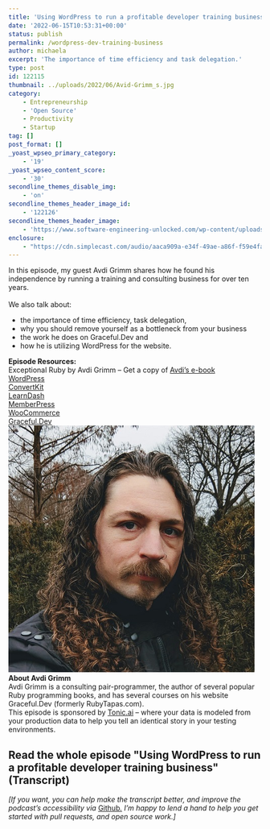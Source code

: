 ```yaml
---
title: 'Using WordPress to run a profitable developer training business'
date: '2022-06-15T10:53:31+00:00'
status: publish
permalink: /wordpress-dev-training-business
author: michaela
excerpt: 'The importance of time efficiency and task delegation.'
type: post
id: 122115
thumbnail: ../uploads/2022/06/Avid-Grimm_s.jpg
category:
    - Entrepreneurship
    - 'Open Source'
    - Productivity
    - Startup
tag: []
post_format: []
_yoast_wpseo_primary_category:
    - '19'
_yoast_wpseo_content_score:
    - '30'
secondline_themes_disable_img:
    - 'on'
secondline_themes_header_image_id:
    - '122126'
secondline_themes_header_image:
    - 'https://www.software-engineering-unlocked.com/wp-content/uploads/2022/06/Avid-Grimm-Background.jpg'
enclosure:
    - "https://cdn.simplecast.com/audio/aaca909a-e34f-49ae-a86f-f59e4fa807f0/episodes/2e4ccaa8-a370-4fd3-b676-8df74ac4bb34/audio/aa0a552b-2390-4064-b0ce-f35e3227ade0/default_tc.mp3\n40091981\naudio/mpeg\na:2:{s:8:\"duration\";s:8:\"00:41:46\";s:8:\"explicit\";s:1:\"0\";}"
---
```


<div class="episode-about">
In this episode, my guest Avdi Grimm shares how he found his independence by running a training and consulting business for over ten years.
<br/> <br/>We also talk about:
<ul>
<li> the importance of time efficiency, task delegation,</li>
<li> why you should remove yourself as a bottleneck from your business</li>
<li> the work he does on Graceful.Dev and</li>
<li> how he is utilizing WordPress for the website.</li>

</ul>
</div>
<div class=" episode-links">
<b>Episode Resources:</b><br/>
Exceptional Ruby by Avdi Grimm – Get a copy of <a href="https://store.avdi.codes/l/NWtnk">Avdi’s e-book</a><br/>
<a href="https://wordpress.org/download/">WordPress</a><br/>
<a href="https://convertkit.com/">ConvertKit</a><br/>
<a href="http://learndash.com">LearnDash</a><br/>
<a href="https://memberpress.com/">MemberPress</a><br/>
<a href="https://woocommerce.com/">WooCommerce</a><br/>
<a href="https://graceful.dev/">Graceful.Dev</a><br/>

</div>

<div class="row pt-2 align-items-center">
<div class="col-4 guest-picture">
<img src="../uploads/2022/06/Avid-Grimm_s.jpg" alt="Picture of Avdi Grimm"/>
</div>
<div class="col-8 guest-about">
<b>About Avdi Grimm</b><br/>
Avdi Grimm is a consulting pair-programmer, the author of several popular Ruby programming books, and has several courses on his website Graceful.Dev (formerly RubyTapas.com).
</div>
</div>

<div class="sponsorship">
This episode is sponsored by <a href="https://www.tonic.ai/?ref=se-unlocked">Tonic.ai</a> – where your data is modeled from your production data to help you tell an identical story in your testing environments.
</div> 

## Read the whole episode "Using WordPress to run a profitable developer training business" (Transcript)

_\[If you want, you can help make the transcript better, and improve the podcast’s accessibility via_ [Github](https://github.com/mgreiler/se-unlocked/tree/master/Transcripts)_[.](https://github.com/mgreiler/se-unlocked/tree/master/Transcripts) I’m happy to lend a hand to help you get started with pull requests, and open source work.\]_


